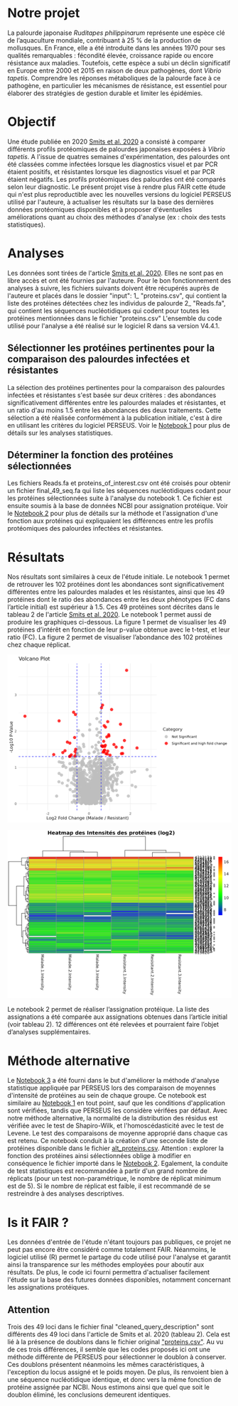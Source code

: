 # Notre projet
La palourde japonaise _Ruditapes philippinarum_ représente une espèce clé de l’aquaculture mondiale, contribuant à 25 % de la production de mollusques. En France, elle a été introduite dans les années 1970 pour ses qualités remarquables : fécondité élevée, croissance rapide ou encore résistance aux maladies. Toutefois, cette espèce a subi un déclin significatif en Europe entre 2000 et 2015 en raison de deux pathogènes, dont _Vibrio tapetis_. Comprendre les réponses métaboliques de la palourde face à ce pathogène, en particulier les mécanismes de résistance, est essentiel pour élaborer des stratégies de gestion durable et limiter les épidémies.

# Objectif 
Une étude publiée en 2020 [Smits et al. 2020](./bibliographie/Smits_et_al_2020.pdf) a consisté à comparer différents profils protéomiques de palourdes japonaises exposées à _Vibrio tapetis_. A l'issue de quatres semaines d'expérimentation, des palourdes ont été classées comme infectées lorsque les diagnostics visuel et par PCR étaient positifs, et résistantes lorsque les diagnostics visuel et par PCR étaient négatifs. Les profils protéomiques des palourdes ont été comparés selon leur diagnostic.
Le présent projet vise à rendre plus FAIR cette étude qui n'est plus reproductible avec les nouvelles versions du logiciel PERSEUS utilisé par l'auteure, à actualiser les résultats sur la base des dernières données protéomiques disponibles et à proposer d'éventuelles améliorations quant au choix des méthodes d'analyse (ex : choix des tests statistiques). 

# Analyses
Les données sont tirées de l'article [Smits et al. 2020](./bibliographie/Smits_et_al_2020.pdf). Elles ne sont pas en libre accès et ont été fournies par l'auteure. Pour le bon fonctionnement des analyses à suivre, les fichiers suivants doivent être récupérés auprès de l'auteure et placés dans le dossier "input":
1_  "proteins.csv", qui contient la liste des protéines détectées chez les individus de palourde
2_  "Reads.fa", qui contient les séquences nucléotidiques qui codent pour toutes les protéines mentionnées dans le fichier "proteins.csv"
L'ensemble du code utilisé pour l'analyse a été réalisé sur le logiciel R dans sa version V4.4.1. 

## Sélectionner les protéines pertinentes pour la comparaison des palourdes infectées et résistantes
La sélection des protéines pertinentes pour la comparaison des palourdes infectées et résistantes s'est basée sur deux critères : des abondances significativement différentes entre les palourdes malades et résistantes, et un ratio d'au moins 1.5 entre les abondances des deux traitements. Cette sélection a été réalisée conformément à la publication initiale, c'est à dire en utilisant les critères du logiciel PERSEUS. Voir le [Notebook 1](./1_selection_proteines.ipynb) pour plus de détails sur les analyses statistiques. 

## Déterminer la fonction des protéines sélectionnées
Les fichiers Reads.fa et proteins_of_interest.csv ont été croisés pour obtenir un fichier final_49_seq.fa qui liste les séquences nucléotidiques codant pour les protéines sélectionnées suite à l'analyse du notebook 1. Ce fichier est ensuite soumis à la base de données NCBI pour assignation protéique. Voir le [Notebook 2](./2_proteines_vers_fasta.ipynb) pour plus de détails sur la méthode et l'assignation d'une fonction aux protéines qui expliquaient les différences entre les profils protéomiques des palourdes infectées et résistantes.

# Résultats
Nos résultats sont similaires à ceux de l'étude initiale. Le notebook 1 permet de retrouver les 102 protéines dont les abondances sont significativement différentes entre les palourdes malades et les résistantes, ainsi que les 49 protéines dont le ratio des abondances entre les deux phénotypes (FC dans l’article initial) est supérieur à 1.5. Ces 49 protéines sont décrites dans le tableau 2 de l'article [Smits et al. 2020](./bibliographie/Smits_et_al_2020.pdf). Le notebook 1 permet aussi de produire les graphiques ci-dessous. La figure 1 permet de visualiser les 49 protéines d’intérêt en fonction de leur p-value obtenue avec le t-test, et leur ratio (FC). La figure 2 permet de visualiser l’abondance des 102 protéines chez chaque réplicat. 

![Figure 1](./img/volcanoplot.png)

![Figure 2](./img/heatmap.png)

Le notebook 2 permet de réaliser l’assignation protéique. La liste des assignations a été comparée aux assignations obtenues dans l’article initial (voir tableau 2). 12 différences ont été relevées et pourraient faire l’objet d’analyses supplémentaires.

# Méthode alternative
Le [Notebook 3](./3_alternative_selection_proteines.ipynb) a été fourni dans le but d'améliorer la méthode d'analyse statistique appliquée par PERSEUS lors des comparaison de moyennes d'intensité de protéines au sein de chaque groupe. Ce notebook est similaire au [Notebook 1](./1_selection_proteines.ipynb) en tout point, sauf que les conditions d'application sont vérifiées, tandis que PERSEUS les considère vérifées par défaut. Avec notre méthode alternative, la normalité de la distribution des résidus est vérifiée avec le test de Shapiro-Wilk, et l'homoscédasticité avec le test de Levene. Le test des comparaisons de moyenne approprié dans chaque cas est retenu. Ce notebook conduit à la création d'une seconde liste de protéines disponible dans le fichier [alt_proteins.csv](input/alt_proteins.csv). 
Attention : explorer la fonction des protéines ainsi sélectionnées oblige à modifier en conséquence le fichier importé dans le [Notebook 2](./2_proteines_vers_fasta.ipynb). Egalement, la conduite de test statistiques est recommandée à partir d'un grand nombre de réplicats (pour un test non-paramétrique, le nombre de réplicat minimum est de 5). Si le nombre de réplicat est faible, il est recommandé de se restreindre à des analyses descriptives.  

# Is it FAIR ?
Les données d'entrée de l'étude n'étant toujours pas publiques, ce projet ne peut pas encore être considéré comme totalement FAIR. Néanmoins, le logiciel utilisé (R) permet le partage du code utilisé pour l'analyse et garantit ainsi la transparence sur les méthodes employées pour aboutir aux résultats. De plus, le code ici fourni permettra d'actualiser facilement l'étude sur la base des futures données disponibles, notamment concernant les assignations protéiques. 

## Attention
Trois des 49 loci dans le fichier final "cleaned_query_description" sont différents des 49 loci dans l'article de Smits et al. 2020 (tableau 2). Cela est lié à la présence de doublons dans le fichier original ["proteins.csv"](input/proteins.csv). Au vu de ces trois différences, il semble que les codes proposés ici ont une méthode différente de PERSEUS pour sélectionner le doublon à conserver. Ces doublons présentent néanmoins les mêmes caractéristiques, à l'exception du locus assigné et le poids moyen. De plus, ils renvoient bien à une séquence nucléotidique identique, et donc vers la même fonction de protéine assignée par NCBI. Nous estimons ainsi que quel que soit le doublon éliminé, les conclusions demeurent identiques. 
